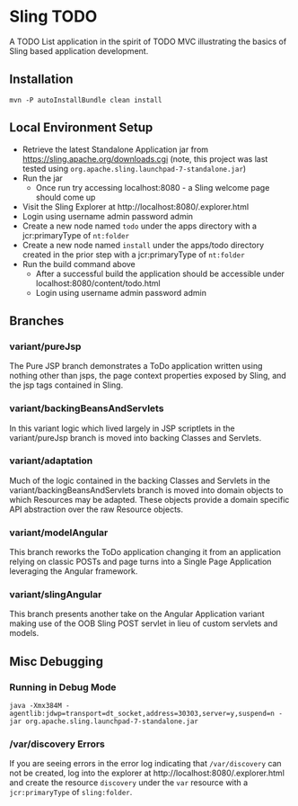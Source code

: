 # Sling TODO

A TODO List application in the spirit of TODO MVC illustrating the basics of Sling based application development.

## Installation

```
mvn -P autoInstallBundle clean install
```

## Local Environment Setup

* Retrieve the latest Standalone Application jar from https://sling.apache.org/downloads.cgi (note, this project was last tested using `org.apache.sling.launchpad-7-standalone.jar`)
* Run the jar
    * Once run try accessing localhost:8080 - a Sling welcome page should come up
* Visit the Sling Explorer at http://localhost:8080/.explorer.html
* Login using username admin password admin
* Create a new node named `todo` under the apps directory with a jcr:primaryType of `nt:folder`
* Create a new node named `install` under the apps/todo directory created in the prior step with a jcr:primaryType of `nt:folder`
* Run the build command above
    * After a successful build the application should be accessible under localhost:8080/content/todo.html
    * Login using username admin password admin
    
## Branches

### variant/pureJsp

The Pure JSP branch demonstrates a ToDo application written using nothing other than jsps, the page context properties 
exposed by Sling, and the jsp tags contained in Sling.

### variant/backingBeansAndServlets

In this variant logic which lived largely in JSP scriptlets in the variant/pureJsp branch is moved into backing Classes 
 and Servlets.  
 
### variant/adaptation

Much of the logic contained in the backing Classes and Servlets in the variant/backingBeansAndServlets branch is moved 
into domain objects to which Resources may be adapted.  These objects provide a domain specific API abstraction over 
the raw Resource objects.

### variant/modelAngular

This branch reworks the ToDo application changing it from an application relying on classic POSTs and page turns into 
a Single Page Application leveraging the Angular framework.  

### variant/slingAngular

This branch presents another take on the Angular Application variant making use of the OOB Sling POST servlet in 
lieu of custom servlets and models.  
    
## Misc Debugging

### Running in Debug Mode

```
java -Xmx384M -agentlib:jdwp=transport=dt_socket,address=30303,server=y,suspend=n -jar org.apache.sling.launchpad-7-standalone.jar
```

### /var/discovery Errors

If you are seeing errors in the error log indicating that `/var/discovery` can not be created, log into the explorer at http://localhost:8080/.explorer.html and create the resource `discovery` under the `var` resource with a `jcr:primaryType` of `sling:folder`.
   

